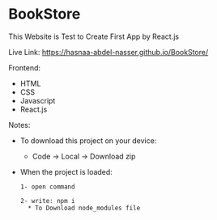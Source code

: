 # BookStore
This Website is Test to Create First App by React.js

Live Link: https://hasnaa-abdel-nasser.github.io/BookStore/

Frontend:
* HTML
* CSS
* Javascript
* React.js

Notes:
* To download this project on your device:
    *  Code -> Local -> Download zip
 
* When the project is loaded:

      1- open command

      2- write: npm i
        * To Download node_modules file
    
    


